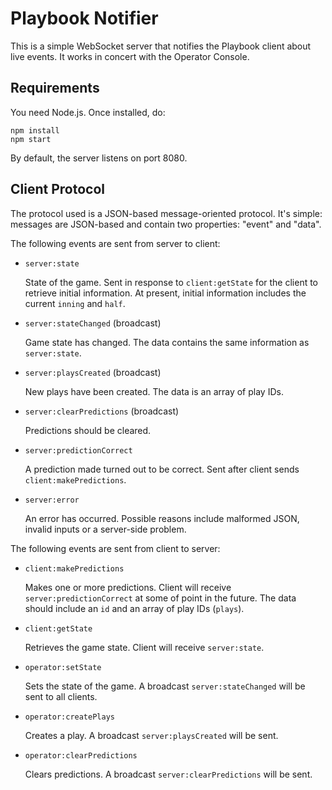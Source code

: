 # Playbook Notifier

This is a simple WebSocket server that notifies the Playbook client about
live events. It works in concert with the Operator Console.

## Requirements

You need Node.js. Once installed, do:

    npm install
    npm start

By default, the server listens on port 8080.

## Client Protocol

The protocol used is a JSON-based message-oriented protocol. It's simple:
messages are JSON-based and contain two properties: "event" and "data".

The following events are sent from server to client:

- `server:state`

    State of the game. Sent in response to `client:getState` for the client to retrieve initial information. At present, initial information includes the current `inning` and `half`.

- `server:stateChanged` (broadcast)

    Game state has changed. The data contains the same information as `server:state`.

- `server:playsCreated` (broadcast)

    New plays have been created. The data is an array of play IDs.

- `server:clearPredictions` (broadcast)

    Predictions should be cleared.

- `server:predictionCorrect`

    A prediction made turned out to be correct. Sent after client sends `client:makePredictions`.

- `server:error`

    An error has occurred. Possible reasons include malformed JSON, invalid inputs or a server-side problem.

The following events are sent from client to server:

- `client:makePredictions`

    Makes one or more predictions. Client will receive `server:predictionCorrect` at some of point in the future. The data should include an `id` and an array of play IDs (`plays`).

- `client:getState`

    Retrieves the game state. Client will receive `server:state`.

- `operator:setState`

    Sets the state of the game. A broadcast `server:stateChanged` will be sent to all clients.

- `operator:createPlays`

    Creates a play. A broadcast `server:playsCreated` will be sent.

- `operator:clearPredictions`

    Clears predictions. A broadcast `server:clearPredictions` will be sent.
